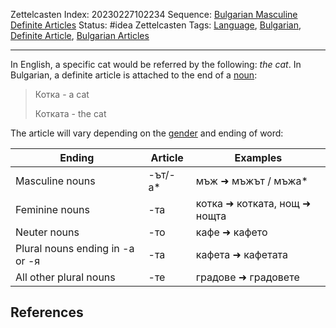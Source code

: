 Zettelcasten Index: 20230227102234
Sequence: [Bulgarian Masculine Definite Articles](Bulgarian%20Masculine%20Definite%20Articles.md)
Status: #idea
Zettelcasten Tags: [Language](Language.md), [Bulgarian](Bulgarian.md), [Definite Article](Definite%20Article.md), [Bulgarian Articles](Bulgarian%20Articles.md)

---

In English, a specific cat would be referred by the following: *the cat*.
In Bulgarian, a definite article is attached to the end of a [noun](Noun.md):

 > 
 > Котка - a cat
 > 
 > Котката - the cat

The article will vary depending on the [gender](Bulgarian%20Grammatical%20Gender.md) and ending of word:

|Ending|Article|Examples|
|------|-------|--------|
|Masculine nouns|-ът/-а\*|мъж ➜ мъжът / мъжа\*|
|Feminine nouns|-та|котка ➜ котката, нощ ➜ нощта|
|Neuter nouns|-то|кафе ➜ кафето|
|Plural nouns ending in -а or -я|-та|кафета ➜ кафетата|
|All other plural nouns|-те|градове ➜ градовете|

## References
